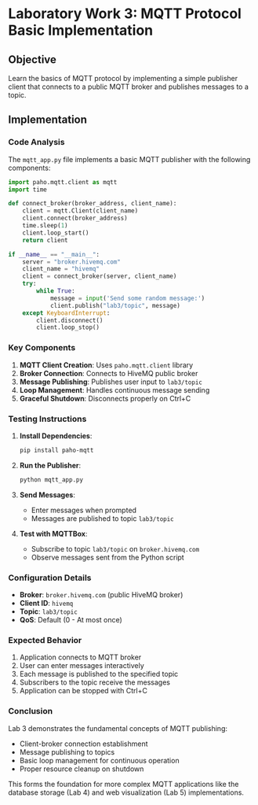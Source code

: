 # Laboratory Work 3: MQTT Protocol Basic Implementation

## Objective
Learn the basics of MQTT protocol by implementing a simple publisher client that connects to a public MQTT broker and publishes messages to a topic.

## Implementation

### Code Analysis
The `mqtt_app.py` file implements a basic MQTT publisher with the following components:

```python
import paho.mqtt.client as mqtt
import time

def connect_broker(broker_address, client_name):
    client = mqtt.Client(client_name)
    client.connect(broker_address)
    time.sleep(1)
    client.loop_start()
    return client

if __name__ == "__main__":
    server = "broker.hivemq.com"
    client_name = "hivemq"
    client = connect_broker(server, client_name)
    try:
        while True:
            message = input('Send some random message:')
            client.publish("lab3/topic", message)
    except KeyboardInterrupt:
        client.disconnect()
        client.loop_stop()
```

### Key Components

1. **MQTT Client Creation**: Uses `paho.mqtt.client` library
2. **Broker Connection**: Connects to HiveMQ public broker
3. **Message Publishing**: Publishes user input to `lab3/topic`
4. **Loop Management**: Handles continuous message sending
5. **Graceful Shutdown**: Disconnects properly on Ctrl+C

### Testing Instructions

1. **Install Dependencies**:
   ```bash
   pip install paho-mqtt
   ```

2. **Run the Publisher**:
   ```bash
   python mqtt_app.py
   ```

3. **Send Messages**:
   - Enter messages when prompted
   - Messages are published to topic `lab3/topic`

4. **Test with MQTTBox**:
   - Subscribe to topic `lab3/topic` on `broker.hivemq.com`
   - Observe messages sent from the Python script

### Configuration Details

- **Broker**: `broker.hivemq.com` (public HiveMQ broker)
- **Client ID**: `hivemq`
- **Topic**: `lab3/topic`
- **QoS**: Default (0 - At most once)

### Expected Behavior

1. Application connects to MQTT broker
2. User can enter messages interactively
3. Each message is published to the specified topic
4. Subscribers to the topic receive the messages
5. Application can be stopped with Ctrl+C

### Conclusion

Lab 3 demonstrates the fundamental concepts of MQTT publishing:
- Client-broker connection establishment
- Message publishing to topics
- Basic loop management for continuous operation
- Proper resource cleanup on shutdown

This forms the foundation for more complex MQTT applications like the database storage (Lab 4) and web visualization (Lab 5) implementations.
